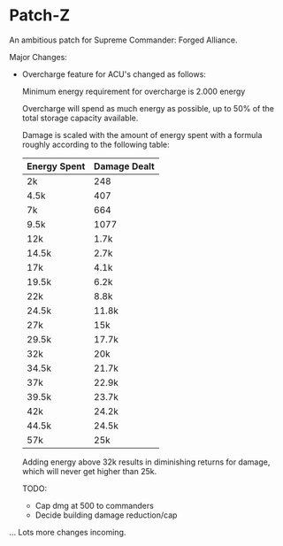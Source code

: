Patch-Z
=======

An ambitious patch for Supreme Commander: Forged Alliance.



Major Changes:

 - Overcharge feature for ACU's changed as follows:

   Minimum energy requirement for overcharge is 2.000 energy

   Overcharge will spend as much energy as possible, up to 50% of the total storage capacity available.

   Damage is scaled with the amount of energy spent with a formula roughly
   according to the following table:
   
    Energy Spent | Damage Dealt
    -------------|-------------
    2k           | 248
    4.5k         | 407
    7k           | 664
    9.5k         | 1077
    12k          | 1.7k
    14.5k        | 2.7k
    17k          | 4.1k
    19.5k        | 6.2k
    22k          | 8.8k
    24.5k        | 11.8k
    27k          | 15k
    29.5k        | 17.7k
    32k          | 20k
    34.5k        | 21.7k
    37k          | 22.9k
    39.5k        | 23.7k
    42k          | 24.2k
    44.5k        | 24.5k
    57k          | 25k

    Adding energy above 32k results in diminishing returns for damage, which
    will never get higher than 25k.


    TODO:
      - Cap dmg at 500 to commanders
      - Decide building damage reduction/cap



... Lots more changes incoming.
